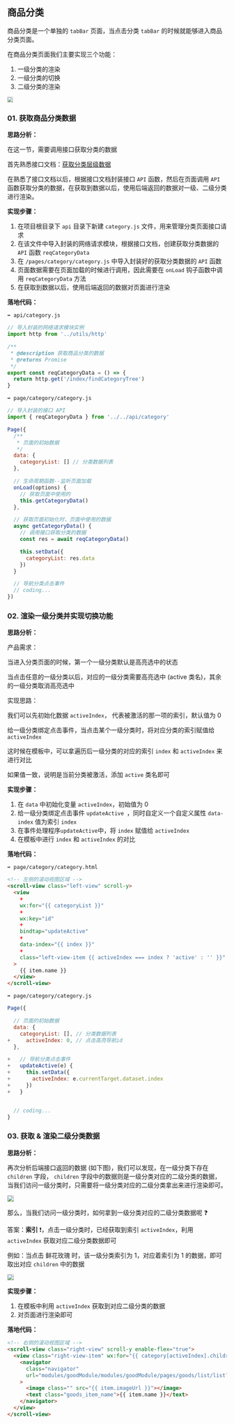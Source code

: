 ## 商品分类

商品分类是一个单独的 `tabBar` 页面，当点击分类 `tabBar` 的时候就能够进入商品分类页面。

在商品分类页面我们主要实现三个功能：

1. 一级分类的渲染
2. 一级分类的切换
3. 二级分类的渲染

<img src="http://8.131.91.46:6677/mina/floor/商品分类.gif" style="zoom:70%; border: 1px solid #ccc" />

### 01. 获取商品分类数据

**思路分析：**

在这一节，需要调用接口获取分类的数据

首先熟悉接口文档：[获取分类层级数据](http://39.98.123.211:8300/doc.html#/webApi/基础接口/findCategoryTreeUsingGET)

在熟悉了接口文档以后，根据接口文档封装接口 `API` 函数，然后在页面调用 `API` 函数获取分类的数据，在获取到数据以后，使用后端返回的数据对一级、二级分类进行渲染。

**实现步骤：**

1. 在项目根目录下 `api` 目录下新建 `category.js` 文件，用来管理分类页面接口请求
2. 在该文件中导入封装的网络请求模块，根据接口文档，创建获取分类数据的 `API` 函数 `reqCategoryData`
3. 在 `/pages/category/category.js` 中导入封装好的获取分类数据的 `API` 函数
4. 页面数据需要在页面加载的时候进行调用，因此需要在 `onLoad` 钩子函数中调用 `reqCategoryData` 方法
5. 在获取到数据以后，使用后端返回的数据对页面进行渲染

**落地代码：**

`➡️ api/category.js`

```js
// 导入封装的网络请求模块实例
import http from '../utils/http'

/**
 * @description 获取商品分类的数据
 * @returns Promise
 */
export const reqCategoryData = () => {
  return http.get('/index/findCategoryTree')
}
```

`➡️ page/category/category.js`

```js
// 导入封装的接口 API
import { reqCategoryData } from '../../api/category'

Page({
  /**
   * 页面的初始数据
   */
  data: {
    categoryList: [] // 分类数据列表
  },

  // 生命周期函数--监听页面加载
  onLoad(options) {
    // 获取页面中使用的
    this.getCategoryData()
  },

  // 获取页面初始化时，页面中使用的数据
  async getCategoryData() {
    // 调用接口获取分类的数据
    const res = await reqCategoryData()

    this.setData({
      categoryList: res.data
    })
  }

  // 导航分类点击事件
  // coding...
})
```

### 02. 渲染一级分类并实现切换功能

**思路分析：**

产品需求：

当进入分类页面的时候，第一个一级分类默认是高亮选中的状态

当点击任意的一级分类以后，对应的一级分类需要高亮选中 (active 类名)，其余的一级分类取消高亮选中

实现思路：

我们可以先初始化数据 `activeIndex`， 代表被激活的那一项的索引，默认值为 0

给一级分类绑定点击事件，当点击某个一级分类时，将对应分类的索引赋值给 `activeIndex`

这时候在模板中，可以拿遍历后一级分类的对应的索引 `index` 和 `activeIndex` 来进行对比

如果值一致，说明是当前分类被激活，添加 `active` 类名即可

**实现步骤：**

1. 在 `data` 中初始化变量 `activeIndex`，初始值为 0
2. 给一级分类绑定点击事件 `updateActive `，同时自定义一个自定义属性 `data-index` 值为索引 `index`
3. 在事件处理程序`updateActive`中，将 `index` 赋值给 `activeIndex`
4. 在模板中进行 `index` 和 `activeIndex` 的对比

**落地代码：**

`➡️ page/category/category.html`

```html
<!-- 左侧的滚动视图区域 -->
<scroll-view class="left-view" scroll-y>
  <view
    +
    wx:for="{{ categoryList }}"
    +
    wx:key="id"
    +
    bindtap="updateActive"
    +
    data-index="{{ index }}"
    +
    class="left-view-item {{ activeIndex === index ? 'active' : '' }}"
  >
    {{ item.name }}
  </view>
</scroll-view>
```

`➡️ page/category/category.js`

```js
Page({

  // 页面的初始数据
  data: {
    categoryList: [], // 分类数据列表
+     activeIndex: 0, // 点击高亮导航id
  },

+   // 导航分类点击事件
+   updateActive(e) {
+     this.setData({
+       activeIndex: e.currentTarget.dataset.index
+     })
+   }


  // coding...
}
```

### 03. 获取 & 渲染二级分类数据

**思路分析：**

再次分析后端接口返回的数据 (如下图)，我们可以发现，在一级分类下存在 `children` 字段， `children` 字段中的数据则是一级分类对应的二级分类的数据，当我们访问一级分类时，只需要将一级分类对应的二级分类拿出来进行渲染即可。

<img src="http://8.131.91.46:6677/mina/floor/06-分类数据分析.jpg" style="zoom:80%; border: 1px solid #ccc" />

那么，当我们访问一级分类时，如何拿到一级分类对应的二级分类数据呢 ❓

答案：**索引** ❗，点击一级分类时，已经获取到索引 `activeIndex`，利用 `activeIndex` 获取对应二级分类数据即可

例如：当点击 鲜花玫瑰 时，该一级分类索引为 1，对应着索引为 1 的数据，即可取出对应 `children` 中的数据

<img src="http://8.131.91.46:6677/mina/floor/07-分类数据获取.jpg" style="zoom:80%; border: 1px solid #ccc" />

**实现步骤：**

1. 在模板中利用 `activeIndex` 获取到对应二级分类的数据
2. 对页面进行渲染即可

**落地代码：**

```html
<!-- 右侧的滚动视图区域 -->
<scroll-view class="right-view" scroll-y enable-flex="true">
  <view class="right-view-item" wx:for="{{ category[activeIndex].children }}" wx:key="id">
    <navigator
      class="navigator"
      url="modules/goodModule/modules/goodModule/pages/goods/list/list?category2Id={{item.id}}"
    >
      <image class="" src="{{ item.imageUrl }}"></image>
      <text class="goods_item_name">{{ item.name }}</text>
    </navigator>
  </view>
</scroll-view>
```
